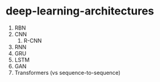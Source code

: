 # deep-learning-architectures

 1. RBN 
 2. CNN
    1. R-CNN
 3. RNN
 4. GRU
 5. LSTM
 6. GAN
 7. Transformers (vs sequence-to-sequence)
